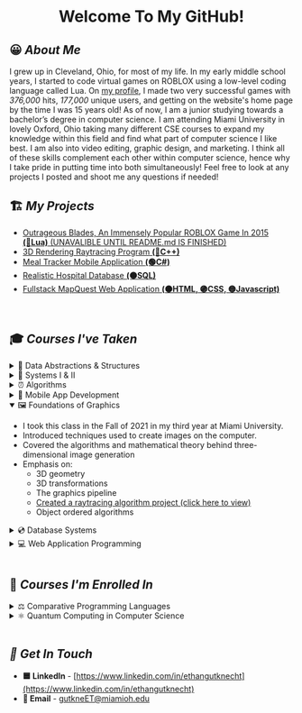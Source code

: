 <h1 align="center"> Welcome To My GitHub!</h1>

## 😀 *About Me*
I grew up in Cleveland, Ohio, for most of my life. In my early middle school years,  I started to code virtual games on ROBLOX using a low-level coding language called Lua. On [my profile](https://www.roblox.com/users/47934004/profile/#!/creations "my profile title"), I made two very successful games with *376,000* hits, *177,000* unique users, and getting on the website's home page by the time I was 15 years old! As of now, I am a junior studying towards a bachelor’s degree in computer science. I am attending Miami University in lovely Oxford, Ohio taking many different CSE courses to expand my knowledge within this field and find what part of computer science I like best. I am also into video editing, graphic design, and marketing. I think all of these skills complement each other within computer science, hence why I take pride in putting time into both simultaneously! Feel free to look at any projects I posted and shoot me any questions if needed!
<br>

## 🏗 *My Projects*
 - [Outrageous Blades, An Immensely Popular ROBLOX Game In 2015  **(🔵Lua)** (UNAVALIBLE UNTIL README.md IS FINISHED)](https://github.com/ethangutknecht/Outrageous-Blades)
 - [3D Rendering Raytracing Program  **(🔴C++)**](https://github.com/ethangutknecht/RaytracingProgram)
 - [Meal Tracker Mobile Application  **(🟢C#)**](https://github.com/ethangutknecht/Meal-Tracker-Mobile-Application)
 - [Realistic Hospital Database  **(🟠SQL)**](https://github.com/ethangutknecht/Hospital-SQL-Database)
 - [Fullstack MapQuest Web Application  **(🟤HTML, 🟣CSS, 🟡Javascript)**](https://github.com/ethangutknecht/MapQuest-Application)
<br>

## 🎓 *Courses I've Taken*
<details>
    <summary>💽 Data Abstractions & Structures</summary>

 - I took this class in the Spring of 2020 in my first year at Miami University.
 - Learned about abstract data types and their implementation as data structures using object-oriented programming. 
 - Use of object-oriented principles in the selection and analysis of various ADT implementations. 
 - Created sequential and linked storage representations: lists, stacks, queues, and tables. 
 - Nonlinear data structures: trees and graphs. 
 - Recursion, sorting, searching, and algorithm complexity.
</details>
<details>
    <summary>🔐 Systems I & II</summary>
    
 - I took Systems I in the Fall of 2020 and Systems II in the Spring of 2021 in my second year at Miami University.
 - This course introduced operating systems concepts and used them as a resource manager. 
 - The principles for the design and implementation of operating systems. 
 - Processed scheduling and deadlock prevention. 
 - Memory management, virtual memory, paging, segmentation, and interrupt processing.  
 - Device management, I/O systems, and I/O processing. Concurrency and multithreading. 
 - Virtualization and cloud services. Security and protection.
</details>
<details>
    <summary>⏰ Algorithms</summary>

 - I took this class in the Spring of 2021 in my second year at Miami University.
 - Time is money!
 - This class designed, analyzed, and implemented algorithms and data structures. 
 - Dynamic programming, brute force algorithms, divide and conquer algorithms.
 - Greedy algorithms, graph algorithms, red-black trees, string matching and computational geometry.
</details>
<details>
    <summary>📱  Mobile App Development</summary>
    
 - I took this class in the Summer of 2021, going into my third year at Miami University.
 - Implementation of cross-platform applications for mobile platforms such as iOS and Android. 
 - Programming languages, development environments, debugging, testing, and application design. 
 - Developed applications that: 
     - Provide an effective graphical interface
     - Access internet resources
     - [Developed a meal tracker mobile application as a final project (click here to view)](https://github.com/ethangutknecht/Meal-Tracker-Mobile-Application)
     - Permanently store data using local databases
     - Access different device hardware
     - Display graphical elements.
</details>
<details open=true>
    <summary>🖼 Foundations of Graphics</summary>

 - I took this class in the Fall of 2021 in my third year at Miami University.
 - Introduced techniques used to create images on the computer.
 - Covered the algorithms and mathematical theory behind three-dimensional image generation
 - Emphasis on:
     - 3D geometry
     - 3D transformations
     - The graphics pipeline
     - [Created a raytracing algorithm project (click here to view)](https://github.com/ethangutknecht/RaytracingProgram)
     - Object ordered algorithms
</details>

<details>
    <summary>💿 Database Systems</summary>

 - I took this class in the Fall of 2021 in my third year at Miami University.
 - [Created a realistic hospital database over multiple projects (click here to view)](https://github.com/ethangutknecht/Hospital-SQL-Database)
 - Re-discussed the overview of database management, database system architecture, database modeling principles, and logical database design.
 - The relational database model, relational integrity constraints, and relational algebra. 
 - Dove deep into relational commercial database management systems and languages.
 - Interactive database processing, view processing, and database application programming.
 - Database integrity, relational database design by normalization, and file structures for database systems.
</details>
<details>
    <summary>💻 Web Application Programming</summary>
    
 - I took this class in the Fall of 2021 in my third year at Miami University.
 - [Created a full-stack web application as my final project (click here to view)](https://github.com/ethangutknecht/MapQuest-Application)
 - An introduction to the software, concepts, and methodologies necessary to design and implement web applications. 
 - Designed and construct web applications utilizing remote servers on multiple platforms. 
</details>
<br>


## 🧠 *Courses I'm Enrolled In*
<details>
    <summary>⚖ Comparative Programming Languages</summary>

 - I will be taking this class in the Spring of 2022 in my third year at Miami University.
 - I will update this as I take the course next Spring!
</details>
<details>
    <summary>⚛ Quantum Computing in Computer Science</summary>

 - I will be taking this class in the Spring of 2022 in my third year at Miami University.
 - I will update this as I take the course next Spring!
</details>
<br>

## *🔗 Get In Touch*
 - **🟦 LinkedIn** - [https://www.linkedin.com/in/ethangutknecht](https://www.linkedin.com/in/ethangutknecht)
 - **📧 Email** - gutkneET@miamioh.edu



